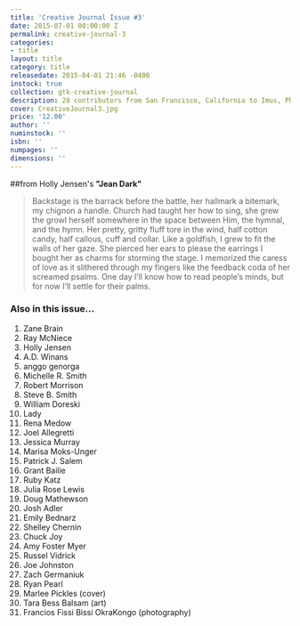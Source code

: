 ```yaml
---
title: 'Creative Journal Issue #3'
date: 2015-07-01 00:00:00 Z
permalink: creative-journal-3
categories:
- title
layout: title
category: title
releasedate: 2015-04-01 21:46 -0400
instock: true
collection: gtk-creative-journal
description: 28 contributors from San Francisco, California to Imus, Philippines
cover: CreativeJournal3.jpg
price: '12.00'
author: ''
numinstock: ''
isbn: ''
numpages: ''
dimensions: ''
---
```


##from Holly Jensen's
**"Jean Dark"**


  > Backstage is the barrack before the battle,
  her hallmark a bitemark, my chignon a handle.
  Church had taught her how to sing,
  she grew the growl herself somewhere in the space
  between Him, the hymnal, and the hymn.
  Her pretty, gritty fluff tore in the wind,
  half cotton candy, half callous, cuff and collar.
  Like a goldfish, I grew to fit the walls of her gaze.
  She pierced her ears to please the earrings I bought her 
  as charms for storming the stage.
  I memorized the caress of love as it slithered through 
  my fingers like the feedback coda of her screamed psalms.
  One day I’ll know how to read people’s minds,
  but for now I’ll settle for their palms.
### Also in this issue...
1. Zane Brain
2. Ray McNiece
3. Holly Jensen
4. A.D. Winans
5. anggo genorga
6. Michelle R. Smith
7. Robert Morrison
8. Steve B. Smith
9. William Doreski
10. Lady
11. Rena Medow
12. Joel Allegretti
13. Jessica Murray
14. Marisa Moks-Unger
15. Patrick J. Salem
16. Grant Bailie
17. Ruby Katz
18. Julia Rose Lewis
19. Doug Mathewson
20. Josh Adler
21. Emily Bednarz
22. Shelley Chernin
23. Chuck Joy
24. Amy Foster Myer
25. Russel Vidrick
26. Joe Johnston
27. Zach Germaniuk
28. Ryan Pearl
29. Marlee Pickles (cover)
30. Tara Bess Balsam (art)
31. Francios Fissi Bissi OkraKongo (photography)
